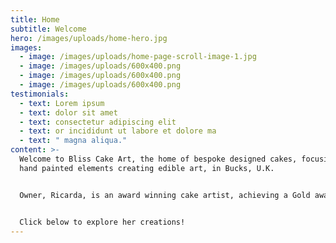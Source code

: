 ```yaml
---
title: Home
subtitle: Welcome
hero: /images/uploads/home-hero.jpg
images:
  - image: /images/uploads/home-page-scroll-image-1.jpg
  - image: /images/uploads/600x400.png
  - image: /images/uploads/600x400.png
  - image: /images/uploads/600x400.png
testimonials:
  - text: Lorem ipsum
  - text: dolor sit amet
  - text: consectetur adipiscing elit
  - text: or incididunt ut labore et dolore ma
  - text: " magna aliqua."
content: >-
  Welcome to Bliss Cake Art, the home of bespoke designed cakes, focusing on
  hand painted elements creating edible art, in Bucks, U.K. 


  Owner, Ricarda, is an award winning cake artist, achieving a Gold award in Cake International 2023 in the Hand Painted Category. She prides herself in creating memorable cakes, which are bespoke, unique and individual to each person and their vision.


  Click below to explore her creations!
---
```

